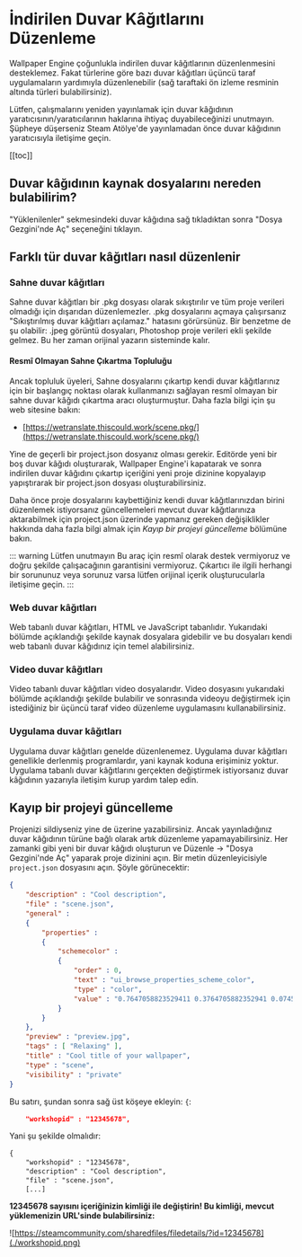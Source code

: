# İndirilen Duvar Kâğıtlarını Düzenleme

Wallpaper Engine çoğunlukla indirilen duvar kâğıtlarının düzenlenmesini desteklemez. Fakat türlerine göre bazı duvar kâğıtları üçüncü taraf uygulamaların yardımıyla düzenlenebilir (sağ taraftaki ön izleme resminin altında türleri bulabilirsiniz).

Lütfen, çalışmalarını yeniden yayınlamak için duvar kâğıdının yaratıcısının/yaratıcılarının haklarına ihtiyaç duyabileceğinizi unutmayın. Şüpheye düşerseniz Steam Atölye'de yayınlamadan önce duvar kâğıdının yaratıcısıyla iletişime geçin.

[[toc]]

## Duvar kâğıdının kaynak dosyalarını nereden bulabilirim?

"Yüklenilenler" sekmesindeki duvar kâğıdına sağ tıkladıktan sonra "Dosya Gezgini'nde Aç" seçeneğini tıklayın.

## Farklı tür duvar kâğıtları nasıl düzenlenir

### Sahne duvar kâğıtları

Sahne duvar kâğıtları bir .pkg dosyası olarak sıkıştırılır ve tüm proje verileri olmadığı için dışarıdan düzenlemezler. .pkg dosyalarını açmaya çalışırsanız "Sıkıştırılmış duvar kâğıtları açılamaz." hatasını görürsünüz. Bir benzetme de şu olabilir: .jpeg görüntü dosyaları, Photoshop proje verileri ekli şekilde gelmez. Bu her zaman orijinal yazarın sisteminde kalır.

#### Resmî Olmayan Sahne Çıkartma Topluluğu

Ancak topluluk üyeleri, Sahne dosyalarını çıkartıp kendi duvar kâğıtlarınız için bir başlangıç noktası olarak kullanmanızı sağlayan resmî olmayan bir sahne duvar kâğıdı çıkartma aracı oluşturmuştur. Daha fazla bilgi için şu web sitesine bakın:

* [https://wetranslate.thiscould.work/scene.pkg/](https://wetranslate.thiscould.work/scene.pkg/)

Yine de geçerli bir project.json dosyanız olması gerekir. Editörde yeni bir boş duvar kâğıdı oluşturarak, Wallpaper Engine'i kapatarak ve sonra indirilen duvar kâğıdını çıkartıp içeriğini yeni proje dizinine kopyalayıp yapıştırarak bir project.json dosyası oluşturabilirsiniz.

Daha önce proje dosyalarını kaybettiğiniz kendi duvar kâğıtlarınızdan birini düzenlemek istiyorsanız güncellemeleri mevcut duvar kâğıtlarınıza aktarabilmek için project.json üzerinde yapmanız gereken değişiklikler hakkında daha fazla bilgi almak için *Kayıp bir projeyi güncelleme* bölümüne bakın.

::: warning
Lütfen unutmayın Bu araç için resmî olarak destek vermiyoruz ve doğru şekilde çalışacağının garantisini vermiyoruz. Çıkartıcı ile ilgili herhangi bir sorununuz veya sorunuz varsa lütfen orijinal içerik oluşturucularla iletişime geçin.
:::

### Web duvar kâğıtları

Web tabanlı duvar kâğıtları, HTML ve JavaScript tabanlıdır. Yukarıdaki bölümde açıklandığı şekilde kaynak dosyalara gidebilir ve bu dosyaları kendi web tabanlı duvar kâğıdınız için temel alabilirsiniz.

### Video duvar kâğıtları

Video tabanlı duvar kâğıtları video dosyalarıdır. Video dosyasını yukarıdaki bölümde açıklandığı şekilde bulabilir ve sonrasında videoyu değiştirmek için istediğiniz bir üçüncü taraf video düzenleme uygulamasını kullanabilirsiniz.

### Uygulama duvar kâğıtları

Uygulama duvar kâğıtları genelde düzenlenemez. Uygulama duvar kâğıtları genellikle derlenmiş programlardır, yani kaynak koduna erişiminiz yoktur. Uygulama tabanlı duvar kâğıtlarını gerçekten değiştirmek istiyorsanız duvar kâğıdının yazarıyla iletişim kurup yardım talep edin.

## Kayıp bir projeyi güncelleme

Projenizi sildiyseniz yine de üzerine yazabilirsiniz. Ancak yayınladığınız duvar kâğıdının türüne bağlı olarak artık düzenleme yapamayabilirsiniz. Her zamanki gibi yeni bir duvar kâğıdı oluşturun ve Düzenle -> "Dosya Gezgini'nde Aç" yaparak proje dizinini açın. Bir metin düzenleyicisiyle `project.json` dosyasını açın. Şöyle görünecektir:

```json
{
    "description" : "Cool description",
    "file" : "scene.json",
    "general" : 
    {
        "properties" : 
        {
            "schemecolor" : 
            {
                "order" : 0,
                "text" : "ui_browse_properties_scheme_color",
                "type" : "color",
                "value" : "0.7647058823529411 0.3764705882352941 0.07450980392156863"
            }
        }
    },
    "preview" : "preview.jpg",
    "tags" : [ "Relaxing" ],
    "title" : "Cool title of your wallpaper",
    "type" : "scene",
    "visibility" : "private"
}
```

Bu satırı, şundan sonra sağ üst köşeye ekleyin: `{`:

```json
    "workshopid" : "12345678",
```
Yani şu şekilde olmalıdır:

```json{2}
{
    "workshopid" : "12345678",
    "description" : "Cool description",
    "file" : "scene.json",
    [...]
```

**12345678 sayısını içeriğinizin kimliği ile değiştirin! Bu kimliği, mevcut yüklemenizin URL'sinde bulabilirsiniz:**

![https://steamcommunity.com/sharedfiles/filedetails/?id=12345678](./workshopid.png)
